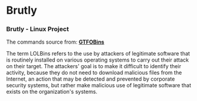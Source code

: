 # Brutly
### Brutly - Linux Project

The commands source from: [**GTFOBins**](https://gtfobins.github.io)

The term LOLBins refers to the use by attackers of legitimate software that is routinely installed on various operating systems to carry out their attack on their target. The attackers' goal is to make it difficult to identify their activity, because they do not need to download malicious files from the Internet, an action that may be detected and prevented by corporate security systems, but rather make malicious use of legitimate software that exists on the organization's systems.
